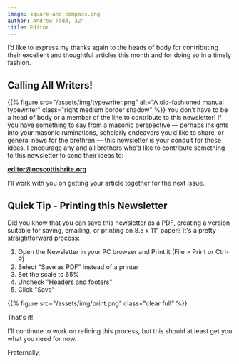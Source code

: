 ```yaml
---
image: square-and-compass.png
author: Andrew Todd, 32°
title: Editor
---
```


I’d like to express my thanks again to the heads of body for contributing their excellent and thoughtful articles this month and for doing so in a timely fashion.

## Calling All Writers!
{{% figure src="/assets/img/typewriter.png" alt="A old-fashioned manual typewriter" class="right medium border shadow" %}}
You don’t have to be a head of body or a member of the line to contribute to this newsletter! If you have something to say from a masonic perspective — perhaps insights into your masonic ruminations, scholarly endeavors you’d like to share, or general news for the brethren — this newsletter is your conduit for those ideas. I encourage any and all brothers who’d like to contribute something to this newsletter to send their ideas to:

**[editor@ocscottishrite.org](mailto:editor@ocscottishrite.org)**

I’ll work with you on getting your article together for the next issue.

## Quick Tip - Printing this Newsletter

Did you know that you can save this newsletter as a PDF, creating a version suitable for saving, emailing, or printing on 8.5 x 11" paper? It's a pretty straightforward process:

1. Open the Newsletter in your PC browser and Print it (File > Print or Ctrl-P)
2. Select "Save as PDF" instead of a printer
3. Set the scale to 65%
4. Uncheck "Headers and footers"
5. Click "Save"

{{% figure src="/assets/img/print.png" class="clear full" %}}

That's it!

I'll continute to work on refining this process, but this should at least get you what you need for now.

Fraternally, 